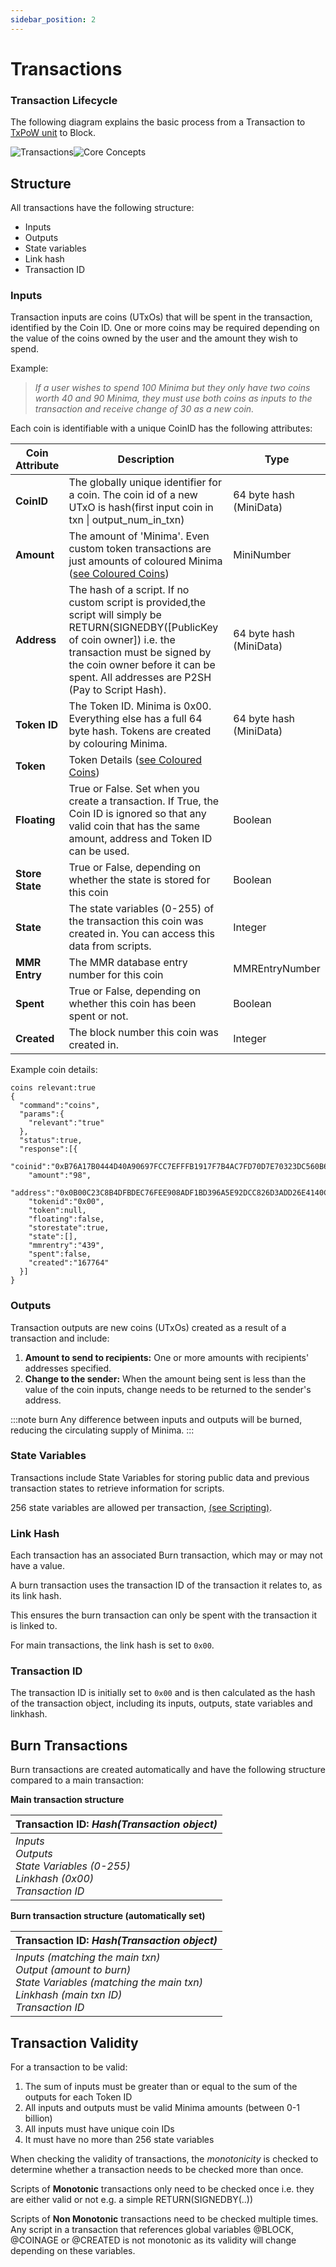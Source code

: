```yaml
---
sidebar_position: 2
---
```


# Transactions

### Transaction Lifecycle
The following diagram explains the basic process from a Transaction to [TxPoW unit](/docs/learn/minima/txpowunits) to Block.

![Transactions](/img/learn/transactionLifecycleSimpleLm.svg#gh-light-mode-only)![Core Concepts](/img/learn/transactionLifecycleSimpleDm.svg#gh-dark-mode-only)

## Structure

All transactions have the following structure:

- Inputs
- Outputs
- State variables
- Link hash
- Transaction ID

### Inputs
Transaction inputs are coins (UTxOs) that will be spent in the transaction, identified by the Coin ID. One or more coins may be required depending on the value of the coins owned by the user and the amount they wish to spend. 

Example:
> *If a user wishes to spend 100 Minima but they only have two coins worth 40 and 90 Minima, they must use both coins as inputs to the transaction and receive change of 30 as a new coin.*

Each coin is identifiable with a unique CoinID has the following attributes:

| Coin Attribute | Description | Type |
| -------------- | ----------- | ------------- |
| **CoinID** | The globally unique identifier for a coin. The coin id of a new UTxO is hash(first input coin in txn &#124; output_num_in_txn)| 64 byte hash (MiniData)|
| **Amount** | The amount of 'Minima'. Even custom token transactions are just amounts of coloured Minima ([see Coloured Coins](/docs/learn/minima/colouredcoins))| MiniNumber|
| **Address** | The hash of a script. If no custom script is provided,the script will simply be RETURN(SIGNEDBY([PublicKey of coin owner]) i.e. the  transaction must be signed by the coin owner before it can be spent. All addresses are P2SH (Pay to Script Hash).| 64 byte hash (MiniData)|
| **Token ID** | The Token ID. Minima is 0x00. Everything else has a full 64 byte hash. Tokens are created by colouring Minima.| 64 byte hash (MiniData)|
| **Token** | Token Details ([see Coloured Coins](/docs/learn/minima/colouredcoins)) |  |
| **Floating** | True or False. Set when you create a transaction. If True, the Coin ID is ignored so that any valid coin that has the same amount, address and Token ID can be used. | Boolean |
| **Store State** | True or False, depending on whether the state is stored for this coin | Boolean |
| **State** | The state variables (0-255) of the transaction this coin was created in. You can access this data from scripts. | Integer |
| **MMR Entry** | The MMR database entry number for this coin | MMREntryNumber |
| **Spent** | True or False, depending on whether this coin has been spent or not. | Boolean |
| **Created** | The block number this coin was created in. | Integer |

Example coin details:

```
coins relevant:true
{
  "command":"coins",
  "params":{
    "relevant":"true"
  },
  "status":true,
  "response":[{
    "coinid":"0xB76A17B0444D40A90697FCC7EFFFB1917F7B4AC7FD70D7E70323DC560B6A3CF2",
    "amount":"98",
    "address":"0x0B00C23C8B4DFBDEC76FEE908ADF1BD396A5E92DCC826D3ADD26E4140CFA1DC0",
    "tokenid":"0x00",
    "token":null,
    "floating":false,
    "storestate":true,
    "state":[],
    "mmrentry":"439",
    "spent":false,
    "created":"167764"
  }]
}
```

### Outputs

Transaction outputs are new coins (UTxOs) created as a result of a transaction and include:

1. **Amount to send to recipients:** One or more amounts with recipients' addresses specified.
2. **Change to the sender:** When the amount being sent is less than the value of the coin inputs, change needs to be returned to the sender's address.

:::note burn
Any difference between inputs and outputs will be burned, reducing the circulating supply of Minima.
:::

### State Variables
Transactions include State Variables for storing public data and previous transaction states to retrieve information for scripts. 

256 state variables are allowed per transaction, [(see Scripting)](/docs/learn/minima/scripting).

### Link Hash 

Each transaction has an associated Burn transaction, which may or may not have a value. 

A burn transaction uses the transaction ID of the transaction it relates to, as its link hash.

This ensures the burn transaction can only be spent with the transaction it is linked to.  

For main transactions, the link hash is set to `0x00`.

### Transaction ID

The transaction ID is initially set to `0x00` and is then calculated as the hash of the transaction object, including its inputs, outputs, state variables and linkhash.

## Burn Transactions

Burn transactions are created automatically and have the following structure compared to a main transaction:

**Main transaction structure**

| **Transaction ID:** *Hash(Transaction object)* |
| :-----------------------------------------|
| *Inputs* <br /> *Outputs*<br />*State Variables (0-255)*<br />*Linkhash (0x00)*<br />*Transaction ID* |

**Burn transaction structure (automatically set)**

| **Transaction ID:** *Hash(Transaction object)* |
| :---------------------------------------- |
| *Inputs (matching the main txn)*<br />*Output (amount to burn)*<br />*State Variables (matching the main txn)*<br />*Linkhash (main txn ID)*<br />*Transaction ID*|


## Transaction Validity

For a transaction to be valid:
1. The sum of inputs must be greater than or equal to the sum of the outputs for each Token ID
2. All inputs and outputs must be valid Minima amounts (between 0-1 billion)
3. All inputs must have unique coin IDs 
4. It must have no more than 256 state variables 

When checking the validity of transactions, the *monotonicity* is checked to determine whether a transaction needs to be checked more than once. 

Scripts of **Monotonic** transactions only need to be checked once i.e. they are either valid or not e.g. a simple RETURN(SIGNEDBY(..))

Scripts of **Non Monotonic** transactions need to be checked multiple times. Any script in a transaction that references global variables @BLOCK, @COINAGE or @CREATED is not monotonic as its validity will change depending on these variables. 




